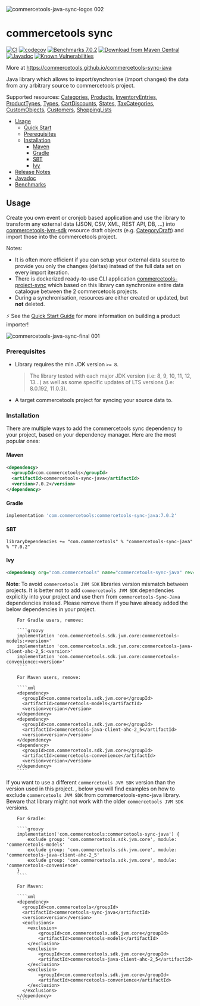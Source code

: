 ![commercetools-java-sync-logos 002](https://user-images.githubusercontent.com/9512131/31182587-90d47f0a-a924-11e7-9716-66e6bec7f79b.png)
# commercetools sync
[![CI](https://github.com/commercetools/commercetools-sync-java/workflows/CI/badge.svg)](https://github.com/commercetools/commercetools-sync-java/actions?query=workflow%3ACI)
[![codecov](https://codecov.io/gh/commercetools/commercetools-sync-java/branch/master/graph/badge.svg)](https://codecov.io/gh/commercetools/commercetools-sync-java)
[![Benchmarks 7.0.2](https://img.shields.io/badge/Benchmarks-7.0.2-orange.svg)](https://commercetools.github.io/commercetools-sync-java/benchmarks/)
[![Download from Maven Central](https://img.shields.io/badge/Maven_Central-7.0.2-blue.svg)](https://search.maven.org/artifact/com.commercetools/commercetools-sync-java/7.0.2/jar) 
[![Javadoc](http://javadoc-badge.appspot.com/com.commercetools/commercetools-sync-java.svg?label=Javadoc)](https://commercetools.github.io/commercetools-sync-java/v/7.0.2/)
[![Known Vulnerabilities](https://snyk.io/test/github/commercetools/commercetools-sync-java/4b2e26113d591bda158217c5dc1cf80a88665646/badge.svg)](https://snyk.io/test/github/commercetools/commercetools-sync-java/4b2e26113d591bda158217c5dc1cf80a88665646)

More at https://commercetools.github.io/commercetools-sync-java

Java library which allows to import/synchronise (import changes) the data from any arbitrary source to commercetools project.

Supported resources: [Categories](/docs/usage/CATEGORY_SYNC.md), [Products](/docs/usage/PRODUCT_SYNC.md), [InventoryEntries](/docs/usage/INVENTORY_SYNC.md), [ProductTypes](/docs/usage/PRODUCT_TYPE_SYNC.md), [Types](/docs/usage/TYPE_SYNC.md), [CartDiscounts](/docs/usage/CART_DISCOUNT_SYNC.md), [States](/docs/usage/STATE_SYNC.md), [TaxCategories](/docs/usage/TAX_CATEGORY_SYNC.md), [CustomObjects](/docs/usage/CUSTOM_OBJECT_SYNC.md), [Customers](/docs/usage/CUSTOMER_SYNC.md), [ShoppingLists](/docs/usage/SHOPPING_LIST_SYNC.md)

<!-- START doctoc generated TOC please keep comment here to allow auto update -->
<!-- DON'T EDIT THIS SECTION, INSTEAD RE-RUN doctoc TO UPDATE -->

- [Usage](#usage)
  - [Quick Start](/docs/usage/QUICK_START.md)
  - [Prerequisites](#prerequisites)
  - [Installation](#installation)
    - [Maven](#maven)
    - [Gradle](#gradle)
    - [SBT](#sbt)
    - [Ivy](#ivy)
- [Release Notes](/docs/RELEASE_NOTES.md)
- [Javadoc](https://commercetools.github.io/commercetools-sync-java/v/7.0.2/)
- [Benchmarks](https://commercetools.github.io/commercetools-sync-java/benchmarks/)

<!-- END doctoc generated TOC please keep comment here to allow auto update -->
## Usage

Create you own event or cronjob based application and use the library to transform any external data (JSON, CSV, XML, REST API, DB, ...) into [commercetools-jvm-sdk](https://github.com/commercetools/commercetools-jvm-sdk) resource draft objects (e.g. [CategoryDraft](https://github.com/commercetools/commercetools-jvm-sdk/blob/master/commercetools-models/src/main/java/io/sphere/sdk/categories/CategoryDraft.java)) and import those into the commercetools project.

Notes:

- It is often more efficient if you can setup your external data source to provide you only the changes (deltas) instead of the full data set on every import iteration.
- There is dockerized ready-to-use CLI application [commercetools-project-sync](https://github.com/commercetools/commercetools-project-sync) which based on this library can synchronize entire data catalogue between the 2 commercetools projects.
- During a synchronisation, resources are either created or updated, but **not** deleted.

⚡ See the [Quick Start Guide](/docs/usage/QUICK_START.md) for more information on building a product importer!

![commercetools-java-sync-final 001](https://user-images.githubusercontent.com/3469524/126317637-a946a81c-2948-4751-86bb-02bcecfeca95.png)

### Prerequisites
 
 - Library requires the min JDK version `>= 8`.
   > The library tested with each major JDK version (i.e: 8, 9, 10, 11, 12, 13...) as well as some specific updates of LTS versions (i.e: 8.0.192, 11.0.3).
 - A target commercetools project for syncing your source data to.

### Installation

There are multiple ways to add the commercetools sync dependency to your project, based on your dependency manager. 
Here are the most popular ones:

#### Maven 

````xml
<dependency>
  <groupId>com.commercetools</groupId>
  <artifactId>commercetools-sync-java</artifactId>
  <version>7.0.2</version>
</dependency>
````

#### Gradle

````groovy
implementation 'com.commercetools:commercetools-sync-java:7.0.2'
````

#### SBT 

````
libraryDependencies += "com.commercetools" % "commercetools-sync-java" % "7.0.2"
````

#### Ivy 

````xml
<dependency org="com.commercetools" name="commercetools-sync-java" rev="7.0.2"/>
````

**Note**: To avoid `commercetools JVM SDK` libraries version mismatch between projects.
 It is better not to add `commercetools JVM SDK` dependencies explicitly into your project and use them from `commercetools-Sync-Java` dependencies instead. 
 Please remove them if you have already added the below dependencies in your project.
            
        For Gradle users, remove: 
        
        ````groovy
        implementation 'com.commercetools.sdk.jvm.core:commercetools-models:<version>'
        implementation 'com.commercetools.sdk.jvm.core:commercetools-java-client-ahc-2_5:<version>'
        implementation 'com.commercetools.sdk.jvm.core:commercetools-convenience:<version>'
        ````
        
        For Maven users, remove:
        
        ````xml
        <dependency>
          <groupId>com.commercetools.sdk.jvm.core</groupId>
          <artifactId>commercetools-models</artifactId>
          <version>version</version>
        </dependency>
        <dependency>
          <groupId>com.commercetools.sdk.jvm.core</groupId>
          <artifactId>commercetools-java-client-ahc-2_5</artifactId>
          <version>version</version>
        </dependency>
        <dependency>
          <groupId>com.commercetools.sdk.jvm.core</groupId>
          <artifactId>commercetools-convenience</artifactId>
          <version>version</version>
        </dependency>
        ````

If you want to use a different `commercetools JVM SDK` version than the version used in this project. 
, below you will find examples on how to exclude `commercetools JVM SDK` from commercetools-sync-java library. Beware that library might not work with the older `commercetools JVM SDK` versions.

        For Gradle: 
        
        ````groovy
        implementation('com.commercetools:commercetools-sync-java') {
            exclude group: 'com.commercetools.sdk.jvm.core', module: 'commercetools-models'
            exclude group: 'com.commercetools.sdk.jvm.core', module: 'commercetools-java-client-ahc-2_5'
            exclude group: 'com.commercetools.sdk.jvm.core', module: 'commercetools-convenience'
        }
        ````
        
        For Maven:
        
        ````xml
        <dependency>
          <groupId>com.commercetools</groupId>
          <artifactId>commercetools-sync-java</artifactId>
          <version>version</version>
          <exclusions>
            <exclusion>
                <groupId>com.commercetools.sdk.jvm.core</groupId>
                <artifactId>commercetools-models</artifactId>
            </exclusion>
            <exclusion>
                <groupId>com.commercetools.sdk.jvm.core</groupId>
                <artifactId>commercetools-java-client-ahc-2_5</artifactId>
            </exclusion>
            <exclusion>
                <groupId>com.commercetools.sdk.jvm.core</groupId>
                <artifactId>commercetools-convenience</artifactId>
            </exclusion>
          </exclusions>
        </dependency>
        ````
